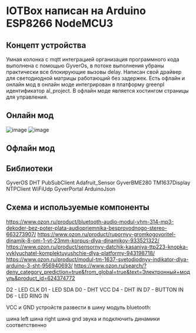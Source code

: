 # IOTBox написан на Arduino ESP8266 NodeMCU3
## Концепт устройства
Умная колонка с mqtt интеграцией организация программного кода выполнена с помощью GyverOs, в потоке выполнения убраны практически все блокирующие вызовы delay. Написан свой драйвер для светодиодной матрицы работающий без задержек. 
Есть офлайн и онлайн мод в онлайн моде интегрирован в платформу greenpl идентификатор al_project. В офлайн моде является хостингом страницы для управления.
## Онлайн мод 
![image](https://github.com/Adiutant/IOTBox/assets/17684112/a176489a-6a3a-4fc9-9f2b-3e79f17bbb14)
![image](https://github.com/Adiutant/IOTBox/assets/17684112/44d0a61c-9969-4a2c-baf8-969641dd5eb2)

## Офлайн мод 

## Библиотеки
GyverOS
DHT
PubSubClient
Adafruit_Sensor
GyverBME280
TM1637Display
NTPClient
WiFiUdp
GyverPortal
ArduinoJson

## Схема и используемые компоненты
https://www.ozon.ru/product/bluetooth-audio-modul-vhm-314-mp3-dekoder-bez-poter-plata-audiopriemnika-besprovodnogo-stereo-663273907/
https://www.ozon.ru/product/rupornyy-gromkogovoritel-dinamik-8-om-1-vt-23mm-korpus-dlya-dinamikov-933521322/
https://www.ozon.ru/product/sensornyy-datchik-kasaniya-ttp223-knopka-vyklyuchatel-komplektuyushchie-dlya-platformy-943198718/
https://www.ozon.ru/product/modul-tm-1637-svetodiodnyy-indikator-dlya-arduino-3-sht-956940693/
https://www.ozon.ru/search/?deny_category_prediction=true&from_global=true&text=Электронный+модуль&product_id=624374772


D2 - LED CLK
D1 - LED SDA
D0 - DHT VCC
D4 - DHT IN
D7 - BUTTON IN
D6 - LED RING IN

VCC и GND устройств развести в шину
модуль bluetooth:

шина left шина right шина gnd звука и подключить динамики соответственно

